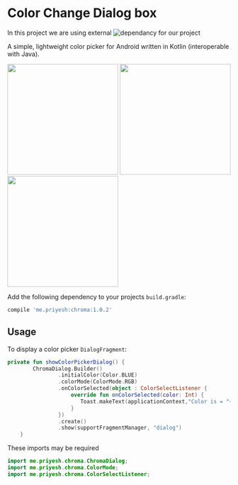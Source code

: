 # Color Change Dialog box 


In this project we are using external ![dependancy](https://github.com/ItsPriyesh/chroma) for our project

A simple, lightweight color picker for Android written in Kotlin (interoperable with Java).

<img src="https://raw.githubusercontent.com/ItsPriyesh/chroma/master/art/red.png" width="250">
<img src="https://raw.githubusercontent.com/ItsPriyesh/chroma/master/art/green.png" width="250">
<img src="https://raw.githubusercontent.com/ItsPriyesh/chroma/master/art/blue.png" width="250">


Add the following dependency to your projects `build.gradle`:
``` groovy
compile 'me.priyesh:chroma:1.0.2'
```

Usage
-----
To display a color picker `DialogFragment`:

``` kotlin
private fun showColorPickerDialog() {
        ChromaDialog.Builder()
                .initialColor(Color.BLUE)
                .colorMode(ColorMode.RGB)
                .onColorSelected(object : ColorSelectListener {
                    override fun onColorSelected(color: Int) {
                       Toast.makeText(applicationContext,"Color is = "+color,Toast.LENGTH_SHORT).show()
                    }
                })
                .create()
                .show(supportFragmentManager, "dialog")
    }

```


These imports may be required

``` kotlin
import me.priyesh.chroma.ChromaDialog;
import me.priyesh.chroma.ColorMode;
import me.priyesh.chroma.ColorSelectListener;
``` 
